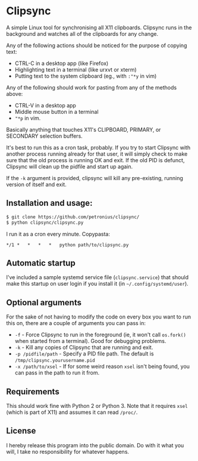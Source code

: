 # Clipsync

A simple Linux tool for synchronising all X11 clipboards. Clipsync runs in the 
background and watches all of the clipboards for any change.

Any of the following actions should be noticed for the purpose of copying text:

- CTRL-C in a desktop app (like Firefox)
- Highlighting text in a terminal (like urxvt or xterm)
- Putting text to the system clipboard (eg., with `:"*y` in vim)

Any of the following should work for pasting from any of the methods above:

- CTRL-V in a desktop app
- Middle mouse button in a terminal
- `"*p` in vim.

Basically anything that touches X11's CLIPBOARD, PRIMARY, or SECONDARY
selection buffers.

It's best to run this as a cron task, probably. If you try to start Clipsync
with another process running already for that user, it will simply check to
make sure that the old process is running OK and exit. If the old PID is
defunct, Clipsync will clean up the pidfile and start up again.

If the `-k` argument is provided, clipsync will kill any pre-existing, running
version of itself and exit.

## Installation and usage:
```bash
$ git clone https://github.com/petronius/clipsync/
$ python clipsync/clipsync.py
```

I run it as a cron every minute. Copypasta:
```
*/1 *   *   *   *   python path/to/clipsync.py
```

## Automatic startup

I've included a sample systemd service file (`clipsync.service`) that should
make this startup on user login if you install it (in `~/.config/systemd/user`).

## Optional arguments

For the sake of not having to modify the code on every box you want to run this
on, there are a couple of arguments you can pass in:

* `-f` -  Force Clipsync to run in the foreground (ie, it won't call `os.fork()`
  when started from a terminal). Good for debugging problems.
* `-k` - Kill any copies of Clipsync that are running and exit.
* `-p /pidfile/path` - Specify a PID file path. The default is
  `/tmp/clipsync.yourusername.pid`
* `-x /path/to/xsel` - If for some weird reason `xsel` isn't being found, you
  can pass in the path to run it from.

## Requirements

This should work fine with Python 2 or Python 3. Note that it requires `xsel` 
(which is part of X11) and assumes it can read `/proc/`.

## License

I hereby release this program into the public domain. Do with it what you will,
I take no responsibility for whatever happens.
